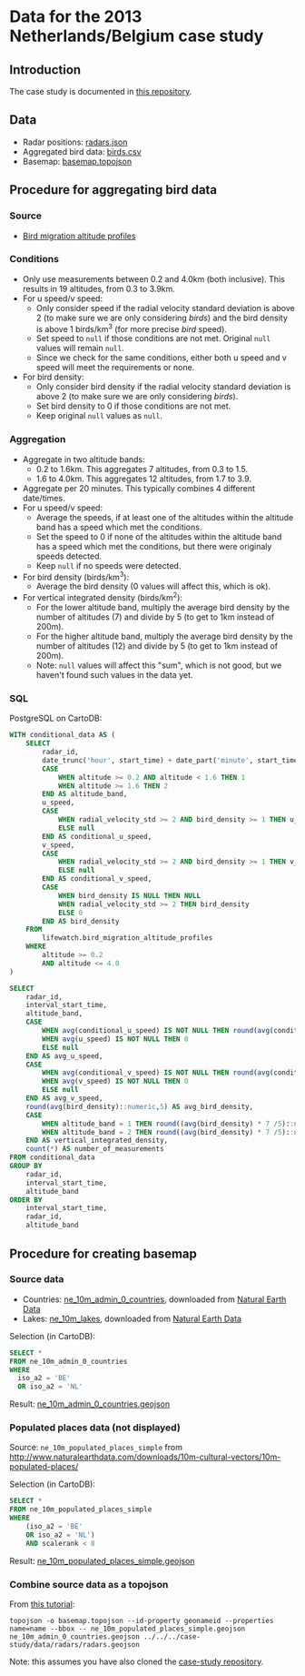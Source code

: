 # Data for the 2013 Netherlands/Belgium case study

## Introduction

The case study is documented in [this repository](https://github.com/enram/case-study).

## Data

* Radar positions: [radars.json](radars.json)
* Aggregated bird data: [birds.csv](birds.csv)
* Basemap: [basemap.topojson](basemap.topojson)

## Procedure for aggregating bird data

### Source

* [Bird migration altitude profiles](https://github.com/enram/case-study/tree/master/data/bird-migration-altitude-profiles)

### Conditions

* Only use measurements between 0.2 and 4.0km (both inclusive). This results in 19 altitudes, from 0.3 to 3.9km.
* For u speed/v speed:
    * Only consider speed if the radial velocity standard deviation is above 2 (to make sure we are only considering *birds*) and the bird density is above 1 birds/km<sup>3</sup> (for more precise *bird* speed).
    * Set speed to `null` if those conditions are not met. Original `null` values will remain `null`.
    * Since we check for the same conditions, either both u speed and v speed will meet the requirements or none.
* For bird density:
    * Only consider bird density if the radial velocity standard deviation is above 2 (to make sure we are only considering *birds*).
    * Set bird density to 0 if those conditions are not met.
    * Keep original `null` values as `null`.

### Aggregation

* Aggregate in two altitude bands:
    * 0.2 to 1.6km. This aggregates 7 altitudes, from 0.3 to 1.5.
    * 1.6 to 4.0km. This aggregates 12 altitudes, from 1.7 to 3.9.
* Aggregate per 20 minutes. This typically combines 4 different date/times.
* For u speed/v speed:
    * Average the speeds, if at least one of the altitudes within the altitude band has a speed which met the conditions.
    * Set the speed to 0 if none of the altitudes within the altitude band has a speed which met the conditions, but there were originaly speeds detected.
    * Keep `null` if no speeds were detected.
* For bird density (birds/km<sup>3</sup>):
    * Average the bird density (0 values will affect this, which is ok).
* For vertical integrated density (birds/km<sup>2</sup>):
    * For the lower altitude band, multiply the average bird density by the number of altitudes (7) and divide by 5 (to get to 1km instead of 200m).
    * For the higher altitude band, multiply the average bird density by the number of altitudes (12) and divide by 5 (to get to 1km instead of 200m).
    * Note: `null` values will affect this "sum", which is not good, but we haven't found such values in the data yet.

### SQL

PostgreSQL on CartoDB:

```SQL
WITH conditional_data AS (
    SELECT
        radar_id,
        date_trunc('hour', start_time) + date_part('minute', start_time)::int / 20 * interval '20 min' AS interval_start_time,
        CASE
            WHEN altitude >= 0.2 AND altitude < 1.6 THEN 1
            WHEN altitude >= 1.6 THEN 2
        END AS altitude_band,
        u_speed,
        CASE
            WHEN radial_velocity_std >= 2 AND bird_density >= 1 THEN u_speed
            ELSE null
        END AS conditional_u_speed,
        v_speed,
        CASE
            WHEN radial_velocity_std >= 2 AND bird_density >= 1 THEN v_speed
            ELSE null
        END AS conditional_v_speed,
        CASE
            WHEN bird_density IS NULL THEN NULL
            WHEN radial_velocity_std >= 2 THEN bird_density
            ELSE 0
        END AS bird_density
    FROM
        lifewatch.bird_migration_altitude_profiles
    WHERE
        altitude >= 0.2
        AND altitude <= 4.0
)

SELECT
    radar_id,
    interval_start_time,
    altitude_band,
    CASE
        WHEN avg(conditional_u_speed) IS NOT NULL THEN round(avg(conditional_u_speed)::numeric,5)
        WHEN avg(u_speed) IS NOT NULL THEN 0
        ELSE null
    END AS avg_u_speed,
    CASE
        WHEN avg(conditional_v_speed) IS NOT NULL THEN round(avg(conditional_v_speed)::numeric,5)
        WHEN avg(v_speed) IS NOT NULL THEN 0
        ELSE null
    END AS avg_v_speed,
    round(avg(bird_density)::numeric,5) AS avg_bird_density,
    CASE
        WHEN altitude_band = 1 THEN round((avg(bird_density) * 7 /5)::numeric,5)
        WHEN altitude_band = 2 THEN round((avg(bird_density) * 7 /5)::numeric,5)
    END AS vertical_integrated_density,
    count(*) AS number_of_measurements
FROM conditional_data
GROUP BY
    radar_id,
    interval_start_time,
    altitude_band
ORDER BY
    interval_start_time,
    radar_id,
    altitude_band
```

## Procedure for creating basemap

### Source data

* Countries: [ne_10m_admin_0_countries](shapefiles/ne_10m_admin_0_countries/), downloaded from [Natural Earth Data](http://www.naturalearthdata.com/downloads/10m-cultural-vectors/10m-admin-0-countries/)
* Lakes: [ne_10m_lakes](shapefiles/ne_10m_lakes/), downloaded from [Natural Earth Data](http://www.naturalearthdata.com/downloads/10m-physical-vectors/10m-lakes/)

Selection (in CartoDB):

```SQL
SELECT * 
FROM ne_10m_admin_0_countries
WHERE
  iso_a2 = 'BE'
  OR iso_a2 = 'NL'
```

Result: [ne_10m_admin_0_countries.geojson](ne_10m_admin_0_countries.geojson)

### Populated places data (not displayed)

Source: `ne_10m_populated_places_simple` from http://www.naturalearthdata.com/downloads/10m-cultural-vectors/10m-populated-places/

Selection (in CartoDB):

```SQL
SELECT * 
FROM ne_10m_populated_places_simple
WHERE
    (iso_a2 = 'BE'
    OR iso_a2 = 'NL')
    AND scalerank < 8
```

Result: [ne_10m_populated_places_simple.geojson](ne_10m_populated_places_simple.geojson)

### Combine source data as a topojson

From [this tutorial](http://bost.ocks.org/mike/map/#converting-data):

```
topojson -o basemap.topojson --id-property geonameid --properties name=name --bbox -- ne_10m_populated_places_simple.geojson ne_10m_admin_0_countries.geojson ../../../case-study/data/radars/radars.geojson
```

Note: this assumes you have also cloned the [case-study repository](https://github.com/enram/case-study).